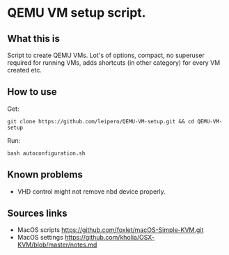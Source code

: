 # QEMU VM setup script.

## What this is
Script to create QEMU VMs. Lot's of options, compact, no superuser required for running VMs, adds shortcuts (in other category) for every VM created etc.

## How to use

 Get:
```
git clone https://github.com/leipero/QEMU-VM-setup.git && cd QEMU-VM-setup
```
 Run:
```
bash autoconfiguration.sh
```

## Known problems
- VHD control might not remove nbd device properly.

## Sources links
- MacOS scripts
https://github.com/foxlet/macOS-Simple-KVM.git
- MacOS settings
https://github.com/kholia/OSX-KVM/blob/master/notes.md
